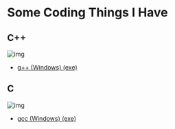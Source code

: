 # Some Coding Things I Have
## C++
![img](https://i.imgur.com/qJVFexL.png)
<br/>
- [g++ (Windows) (exe)](https://github.com/DevHollo/coding-things/blob/main/C%2B%2B/win/g%2B%2B.exe)
## C
![img](https://i.imgur.com/AmKMcDg.png)
<br/>
- [gcc (Windows) (exe)](https://github.com/DevHollo/coding-things/blob/main/C/win/gcc.exe)
